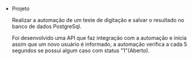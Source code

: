 - Projeto
  
   Realizar a automação de um teste de digitação e salvar o resultado no banco de dados PostgreSql.
  
  Foi desenvolvido uma API que faz integração com a automação e inicia assim que um novo usuário é informado,
  a automação verifica a cada 5 segundos se possui algum caso com status "1"(Aberto).
